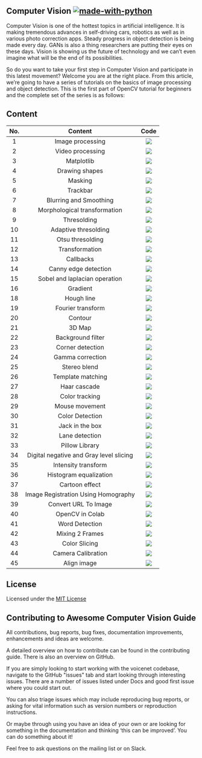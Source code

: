 ## Computer Vision [![made-with-python](https://img.shields.io/badge/Made%20with-Python-1f425f.svg)](https://www.python.org/) 

Computer Vision is one of the hottest topics in artificial intelligence. It is making tremendous advances in self-driving cars, robotics as well as in various photo correction apps. Steady progress in object detection is being made every day. GANs is also a thing researchers are putting their eyes on these days. Vision is showing us the future of technology and we can’t even imagine what will be the end of its possibilities. <br>

So do you want to take your first step in Computer Vision and participate in this latest movement? Welcome you are at the right place. From this article, we’re going to have a series of tutorials on the basics of image processing and object detection. This is the first part of OpenCV tutorial for beginners and the complete set of the series is as follows:

## Content

| No. |                 Content                 |                                                                                            Code                                                                                            |
| :-: | :-------------------------------------: | :----------------------------------------------------------------------------------------------------------------------------------------------------------------------------------------: |
|  1  |                 Image processing                  |                       [![](https://img.shields.io/badge/Code-Python-blue)](https://github.com/hritik5102/Fundamentals_of_DS_ML_DL/tree/master/Computer-vision/01%20-%20Image)                       |
|  2  |                 Video processing                  |                       [![](https://img.shields.io/badge/Code-Python-blue)](https://github.com/hritik5102/Fundamentals_of_DS_ML_DL/tree/master/Computer-vision/02%20-%20Video)                       |
|  3  |               Matplotlib                |                    [![](https://img.shields.io/badge/Code-Python-blue)](https://github.com/hritik5102/Fundamentals_of_DS_ML_DL/tree/master/Computer-vision/03%20-%20Matplotlib)                     |
|  4  |             Drawing shapes              |                 [![](https://img.shields.io/badge/Code-Python-blue)](https://github.com/hritik5102/Fundamentals_of_DS_ML_DL/tree/master/Computer-vision/04%20-%20Drawing%20Shapes)                  |
|  5  |                 Masking                 |                      [![](https://img.shields.io/badge/Code-Python-blue)](https://github.com/hritik5102/Fundamentals_of_DS_ML_DL/tree/master/Computer-vision/05%20-%20Masking)                      |
|  6  |                Trackbar                 |                     [![](https://img.shields.io/badge/Code-Python-blue)](https://github.com/hritik5102/Fundamentals_of_DS_ML_DL/tree/master/Computer-vision/06%20-%20Trackbar)                      |
|  7  |         Blurring and Smoothing          |            [![](https://img.shields.io/badge/Code-Python-blue)](https://github.com/hritik5102/Fundamentals_of_DS_ML_DL/tree/master/Computer-vision/07%20-%20Blurring%20And%20Smoothing)             |
|  8  |         Morphological transformation         |           [![](https://img.shields.io/badge/Code-Python-blue)](https://github.com/hritik5102/Fundamentals_of_DS_ML_DL/tree/master/Computer-vision/08%20-%20Morphological_Transformation)            |
|  9  |               Thresolding               |                   [![](https://img.shields.io/badge/Code-Python-blue)](https://github.com/hritik5102/Fundamentals_of_DS_ML_DL/tree/master/Computer-vision/09%20-%20Thresholding)                    |
| 10  |          Adaptive thresolding           |              [![](https://img.shields.io/badge/Code-Python-blue)](https://github.com/hritik5102/Fundamentals_of_DS_ML_DL/tree/master/Computer-vision/10%20-%20Adaptive%20thresolding)               |
| 11  |            Otsu thresolding             |                [![](https://img.shields.io/badge/Code-Python-blue)](https://github.com/hritik5102/Fundamentals_of_DS_ML_DL/tree/master/Computer-vision/11%20-%20Otsu%20thresolding)                 |
| 12  |             Transformation              |                  [![](https://img.shields.io/badge/Code-Python-blue)](https://github.com/hritik5102/Fundamentals_of_DS_ML_DL/tree/master/Computer-vision/12%20-%20Transformation)                   |
| 13  |                Callbacks                 |                     [![](https://img.shields.io/badge/Code-Python-blue)](https://github.com/hritik5102/Fundamentals_of_DS_ML_DL/tree/master/Computer-vision/13%20-%20Callbacks)                     |
| 14  |          Canny edge detection           |             [![](https://img.shields.io/badge/Code-Python-blue)](https://github.com/hritik5102/Fundamentals_of_DS_ML_DL/tree/master/Computer-vision/14%20-%20Canny%20edge%20detection)              |
| 15  |      Sobel and laplacian operation      |        [![](https://img.shields.io/badge/Code-Python-blue)](https://github.com/hritik5102/Fundamentals_of_DS_ML_DL/tree/master/Computer-vision/15%20-%20Sobel%20and%20Laplacian%20Operation)        |
| 16  |                Gradient                 |                     [![](https://img.shields.io/badge/Code-Python-blue)](https://github.com/hritik5102/Fundamentals_of_DS_ML_DL/tree/master/Computer-vision/16%20-%20Gradient)                      |
| 18  |               Hough line                |                   [![](https://img.shields.io/badge/Code-Python-blue)](https://github.com/hritik5102/Fundamentals_of_DS_ML_DL/tree/master/Computer-vision/18%20-%20Hough%20Line)                    |
| 19  |            Fourier transform            |                [![](https://img.shields.io/badge/Code-Python-blue)](https://github.com/hritik5102/Fundamentals_of_DS_ML_DL/tree/master/Computer-vision/19%20-%20Fourier%20transform)                |
| 20  |                 Contour                 |                      [![](https://img.shields.io/badge/Code-Python-blue)](https://github.com/hritik5102/Fundamentals_of_DS_ML_DL/tree/master/Computer-vision/20%20-%20Contour)                      |
| 21  |                 3D Map                  |                     [![](https://img.shields.io/badge/Code-Python-blue)](https://github.com/hritik5102/Fundamentals_of_DS_ML_DL/tree/master/Computer-vision/21%20-%203d%20map)                      |
| 22  |            Background filter            |                 [![](https://img.shields.io/badge/Code-Python-blue)](https://github.com/hritik5102/Fundamentals_of_DS_ML_DL/tree/master/Computer-vision/22%20-%20Background-filter)                 |
| 23  |            Corner detection             |                [![](https://img.shields.io/badge/Code-Python-blue)](https://github.com/hritik5102/Fundamentals_of_DS_ML_DL/tree/master/Computer-vision/23%20-%20Corner%20detection)                 |
| 24  |            Gamma correction             |                [![](https://img.shields.io/badge/Code-Python-blue)](https://github.com/hritik5102/Fundamentals_of_DS_ML_DL/tree/master/Computer-vision/24%20-%20Gamma%20Correction)                 |
| 25  |              Stereo blend               |               [![](https://img.shields.io/badge/Code-Python-blue)](https://github.com/hritik5102/Fundamentals_of_DS_ML_DL/tree/master/Computer-vision/25%20-%20Stereo_blend_2_Camera)               |
| 26  |            Template matching            |                [![](https://img.shields.io/badge/Code-Python-blue)](https://github.com/hritik5102/Fundamentals_of_DS_ML_DL/tree/master/Computer-vision/26%20-%20Template%20Matching)                |
| 27  |              Haar cascade               |                  [![](https://img.shields.io/badge/Code-Python-blue)](https://github.com/hritik5102/Fundamentals_of_DS_ML_DL/tree/master/Computer-vision/27%20-%20Haar%20Cascade)                   |
| 28  |             Color tracking              |                 [![](https://img.shields.io/badge/Code-Python-blue)](https://github.com/hritik5102/Fundamentals_of_DS_ML_DL/tree/master/Computer-vision/28%20-%20Color%20tracking)                  |
| 29  |             Mouse movement              |                 [![](https://img.shields.io/badge/Code-Python-blue)](https://github.com/hritik5102/Fundamentals_of_DS_ML_DL/tree/master/Computer-vision/29%20-%20Mouse%20Movement)                  |
| 30  |             Color Detection             |                 [![](https://img.shields.io/badge/Code-Python-blue)](https://github.com/hritik5102/Fundamentals_of_DS_ML_DL/tree/master/Computer-vision/30%20-%20Color%20Detection)                 |
| 31  |             Jack in the box             |                  [![](https://img.shields.io/badge/Code-Python-blue)](https://github.com/hritik5102/Fundamentals_of_DS_ML_DL/tree/master/Computer-vision/31%20-%20Jack_in_the_box)                  |
| 32  |             Lane detection              |                 [![](https://img.shields.io/badge/Code-Python-blue)](https://github.com/hritik5102/Fundamentals_of_DS_ML_DL/tree/master/Computer-vision/32%20-%20Lane%20detection)                  |
| 33  |             Pillow Library              |                 [![](https://img.shields.io/badge/Code-Python-blue)](https://github.com/hritik5102/Fundamentals_of_DS_ML_DL/tree/master/Computer-vision/33%20-%20Pillow%20Library)                  |
| 34  | Digital negative and Gray level slicing | [![](https://img.shields.io/badge/Code-Python-blue)](https://github.com/hritik5102/Fundamentals_of_DS_ML_DL/tree/master/Computer-vision/34%20-%20Digital%20Negative%20and%20Gray%20level%20slicing) |
| 35  |           Intensity transform           |            [![](https://img.shields.io/badge/Code-Python-blue)](https://github.com/hritik5102/Fundamentals_of_DS_ML_DL/tree/master/Computer-vision/35%20-%20Intensity%20transformation)             |
| 36  |         Histogram equalization          |             [![](https://img.shields.io/badge/Code-Python-blue)](https://github.com/hritik5102/Fundamentals_of_DS_ML_DL/tree/master/Computer-vision/36%20-%20Histogram%20Equalization)              |
| 37  |             Cartoon effect              |                  [![](https://img.shields.io/badge/Code-Python-blue)](https://github.com/hritik5102/Fundamentals_of_DS_ML_DL/tree/master/Computer-vision/37%20-%20Cartoon_Effect)                   |
| 38  |   Image Registration Using Homography   |     [![](https://img.shields.io/badge/Code-Python-blue)](https://github.com/hritik5102/Fundamentals_of_DS_ML_DL/tree/master/Computer-vision/38%20-%20Image%20Registration%20Using%20Homography)     |
| 39  |          Convert URL To Image           |            [![](https://img.shields.io/badge/Code-Python-blue)](https://github.com/hritik5102/Fundamentals_of_DS_ML_DL/tree/master/Computer-vision/39%20-%20Convert%20URL%20to%20image)             |
| 40  |             OpenCV in Colab             |                [![](https://img.shields.io/badge/Code-Python-blue)](https://github.com/hritik5102/Fundamentals_of_DS_ML_DL/tree/master/Computer-vision/40%20-%20OpenCV%20In%20Colab)                |
| 41  |             Word Detection              |                 [![](https://img.shields.io/badge/Code-Python-blue)](https://github.com/hritik5102/Fundamentals_of_DS_ML_DL/tree/master/Computer-vision/41%20-%20Word%20Detection)                  |
| 42  |             Mixing 2 Frames             |                [![](https://img.shields.io/badge/Code-Python-blue)](https://github.com/hritik5102/Fundamentals_of_DS_ML_DL/tree/master/Computer-vision/42%20-%20Mixing%202%20Frames)                |
| 43  |              Color Slicing              |                   [![](https://img.shields.io/badge/Code-Python-blue)](https://github.com/hritik5102/Fundamentals_of_DS_ML_DL/tree/master/Computer-vision/43%20-%20Color_Slicing)                   |
| 44  |           Camera Calibration            |               [![](https://img.shields.io/badge/Code-Python-blue)](https://github.com/hritik5102/Fundamentals_of_DS_ML_DL/tree/master/Computer-vision/44%20-%20Camera%20Calibration)                |
| 45  |               Align image               |                   [![](https://img.shields.io/badge/Code-Python-blue)](https://github.com/hritik5102/Fundamentals_of_DS_ML_DL/tree/master/Computer-vision/45%20-%20Align_images)                    |

## License

Licensed under the [MIT License](LICENSE)

## Contributing to Awesome Computer Vision Guide

All contributions, bug reports, bug fixes, documentation improvements, enhancements and ideas are welcome.

A detailed overview on how to contribute can be found in the contributing guide. There is also an overview on GitHub.

If you are simply looking to start working with the voicenet codebase, navigate to the GitHub "issues" tab and start looking through interesting issues. There are a number of issues listed under Docs and good first issue where you could start out.

You can also triage issues which may include reproducing bug reports, or asking for vital information such as version numbers or reproduction instructions.

Or maybe through using you have an idea of your own or are looking for something in the documentation and thinking ‘this can be improved’. You can do something about it!

Feel free to ask questions on the mailing list or on Slack.
